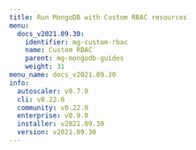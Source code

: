 ```yaml
---
title: Run MongoDB with Custom RBAC resources
menu:
  docs_v2021.09.30:
    identifier: mg-custom-rbac
    name: Custom RBAC
    parent: mg-mongodb-guides
    weight: 31
menu_name: docs_v2021.09.30
info:
  autoscaler: v0.7.0
  cli: v0.22.0
  community: v0.22.0
  enterprise: v0.9.0
  installer: v2021.09.30
  version: v2021.09.30
---
```


